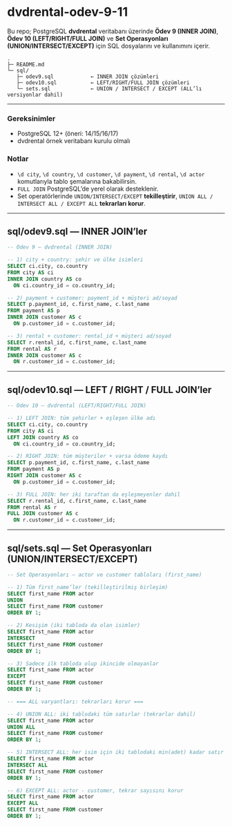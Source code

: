 # dvdrental-odev-9-11

Bu repo; PostgreSQL **dvdrental** veritabanı üzerinde **Ödev 9 (INNER JOIN)**, **Ödev 10 (LEFT/RIGHT/FULL JOIN)** ve **Set Operasyonları (UNION/INTERSECT/EXCEPT)** için SQL dosyalarını ve kullanımını içerir.

```
.
├─ README.md
└─ sql/
   ├─ odev9.sql            ← INNER JOIN çözümleri
   ├─ odev10.sql           ← LEFT/RIGHT/FULL JOIN çözümleri
   └─ sets.sql             ← UNION / INTERSECT / EXCEPT (ALL’lı versiyonlar dahil)
```

---


### Gereksinimler

* PostgreSQL 12+ (öneri: 14/15/16/17)
* dvdrental örnek veritabanı kurulu olmalı

### Notlar

* `\d city`, `\d country`, `\d customer`, `\d payment`, `\d rental`, `\d actor` komutlarıyla tablo şemalarına bakabilirsin.
* `FULL JOIN` PostgreSQL’de yerel olarak desteklenir.
* Set operatörlerinde `UNION/INTERSECT/EXCEPT` **tekilleştirir**, `UNION ALL / INTERSECT ALL / EXCEPT ALL` **tekrarları korur**.

---

## sql/odev9.sql — INNER JOIN’ler

```sql
-- Ödev 9 — dvdrental (INNER JOIN)

-- 1) city + country: şehir ve ülke isimleri
SELECT ci.city, co.country
FROM city AS ci
INNER JOIN country AS co
  ON ci.country_id = co.country_id;

-- 2) payment + customer: payment_id + müşteri ad/soyad
SELECT p.payment_id, c.first_name, c.last_name
FROM payment AS p
INNER JOIN customer AS c
  ON p.customer_id = c.customer_id;

-- 3) rental + customer: rental_id + müşteri ad/soyad
SELECT r.rental_id, c.first_name, c.last_name
FROM rental AS r
INNER JOIN customer AS c
  ON r.customer_id = c.customer_id;
```

---

## sql/odev10.sql — LEFT / RIGHT / FULL JOIN’ler

```sql
-- Ödev 10 — dvdrental (LEFT/RIGHT/FULL JOIN)

-- 1) LEFT JOIN: tüm şehirler + eşleşen ülke adı
SELECT ci.city, co.country
FROM city AS ci
LEFT JOIN country AS co
  ON ci.country_id = co.country_id;

-- 2) RIGHT JOIN: tüm müşteriler + varsa ödeme kaydı
SELECT p.payment_id, c.first_name, c.last_name
FROM payment AS p
RIGHT JOIN customer AS c
  ON p.customer_id = c.customer_id;

-- 3) FULL JOIN: her iki taraftan da eşleşmeyenler dahil
SELECT r.rental_id, c.first_name, c.last_name
FROM rental AS r
FULL JOIN customer AS c
  ON r.customer_id = c.customer_id;
```

---

## sql/sets.sql — Set Operasyonları (UNION/INTERSECT/EXCEPT)

```sql
-- Set Operasyonları — actor ve customer tabloları (first_name)

-- 1) Tüm first_name’ler (tekilleştirilmiş birleşim)
SELECT first_name FROM actor
UNION
SELECT first_name FROM customer
ORDER BY 1;

-- 2) Kesişim (iki tabloda da olan isimler)
SELECT first_name FROM actor
INTERSECT
SELECT first_name FROM customer
ORDER BY 1;

-- 3) Sadece ilk tabloda olup ikincide olmayanlar
SELECT first_name FROM actor
EXCEPT
SELECT first_name FROM customer
ORDER BY 1;

-- === ALL varyantları: tekrarları korur ===

-- 4) UNION ALL: iki tablodaki tüm satırlar (tekrarlar dahil)
SELECT first_name FROM actor
UNION ALL
SELECT first_name FROM customer
ORDER BY 1;

-- 5) INTERSECT ALL: her isim için iki tablodaki min(adet) kadar satır döner
SELECT first_name FROM actor
INTERSECT ALL
SELECT first_name FROM customer
ORDER BY 1;

-- 6) EXCEPT ALL: actor - customer, tekrar sayısını korur
SELECT first_name FROM actor
EXCEPT ALL
SELECT first_name FROM customer
ORDER BY 1;
```
